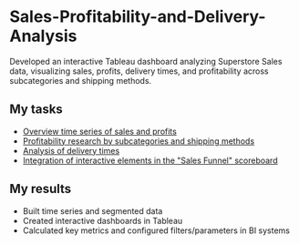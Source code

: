 # Sales-Profitability-and-Delivery-Analysis

Developed an interactive Tableau dashboard analyzing Superstore Sales data, visualizing sales, profits, delivery times, and profitability across subcategories and shipping methods.

## My tasks

- [Overview time series of sales and profits](https://public.tableau.com/app/profile/viktoriia.kondratiuk1509/viz/Task1_17525944769450/saleasprofit)  
- [Profitability research by subcategories and shipping methods](https://public.tableau.com/app/profile/viktoriia.kondratiuk1509/viz/Task2_17525945173450/profability)  
- [Analysis of delivery times](https://public.tableau.com/app/profile/viktoriia.kondratiuk1509/viz/AnalysisDelievery/Dashboard2)  
- [Integration of interactive elements in the "Sales Funnel" scoreboard](https://public.tableau.com/app/profile/viktoriia.kondratiuk1509/viz/HW5_17514000764800/Dashboard2)  

## My results

- Built time series and segmented data  
- Created interactive dashboards in Tableau  
- Calculated key metrics and configured filters/parameters in BI systems
